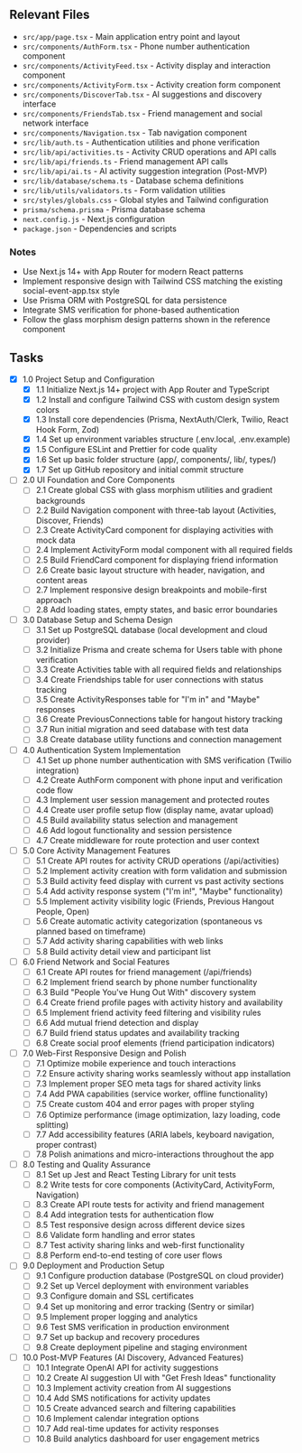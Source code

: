 ## Relevant Files

- `src/app/page.tsx` - Main application entry point and layout
- `src/components/AuthForm.tsx` - Phone number authentication component
- `src/components/ActivityFeed.tsx` - Activity display and interaction component
- `src/components/ActivityForm.tsx` - Activity creation form component
- `src/components/DiscoverTab.tsx` - AI suggestions and discovery interface
- `src/components/FriendsTab.tsx` - Friend management and social network interface
- `src/components/Navigation.tsx` - Tab navigation component
- `src/lib/auth.ts` - Authentication utilities and phone verification
- `src/lib/api/activities.ts` - Activity CRUD operations and API calls
- `src/lib/api/friends.ts` - Friend management API calls
- `src/lib/api/ai.ts` - AI activity suggestion integration (Post-MVP)
- `src/lib/database/schema.ts` - Database schema definitions
- `src/lib/utils/validators.ts` - Form validation utilities
- `src/styles/globals.css` - Global styles and Tailwind configuration
- `prisma/schema.prisma` - Prisma database schema
- `next.config.js` - Next.js configuration
- `package.json` - Dependencies and scripts

### Notes

- Use Next.js 14+ with App Router for modern React patterns
- Implement responsive design with Tailwind CSS matching the existing social-event-app.tsx style
- Use Prisma ORM with PostgreSQL for data persistence
- Integrate SMS verification for phone-based authentication
- Follow the glass morphism design patterns shown in the reference component

## Tasks

- [x] 1.0 Project Setup and Configuration
  - [x] 1.1 Initialize Next.js 14+ project with App Router and TypeScript
  - [x] 1.2 Install and configure Tailwind CSS with custom design system colors
  - [x] 1.3 Install core dependencies (Prisma, NextAuth/Clerk, Twilio, React Hook Form, Zod)
  - [x] 1.4 Set up environment variables structure (.env.local, .env.example)
  - [x] 1.5 Configure ESLint and Prettier for code quality
  - [x] 1.6 Set up basic folder structure (app/, components/, lib/, types/)
  - [x] 1.7 Set up GitHub repository and initial commit structure

- [ ] 2.0 UI Foundation and Core Components
  - [ ] 2.1 Create global CSS with glass morphism utilities and gradient backgrounds
  - [ ] 2.2 Build Navigation component with three-tab layout (Activities, Discover, Friends)
  - [ ] 2.3 Create ActivityCard component for displaying activities with mock data
  - [ ] 2.4 Implement ActivityForm modal component with all required fields
  - [ ] 2.5 Build FriendCard component for displaying friend information
  - [ ] 2.6 Create basic layout structure with header, navigation, and content areas
  - [ ] 2.7 Implement responsive design breakpoints and mobile-first approach
  - [ ] 2.8 Add loading states, empty states, and basic error boundaries

- [ ] 3.0 Database Setup and Schema Design
  - [ ] 3.1 Set up PostgreSQL database (local development and cloud provider)
  - [ ] 3.2 Initialize Prisma and create schema for Users table with phone verification
  - [ ] 3.3 Create Activities table with all required fields and relationships
  - [ ] 3.4 Create Friendships table for user connections with status tracking
  - [ ] 3.5 Create ActivityResponses table for "I'm in" and "Maybe" responses
  - [ ] 3.6 Create PreviousConnections table for hangout history tracking
  - [ ] 3.7 Run initial migration and seed database with test data
  - [ ] 3.8 Create database utility functions and connection management

- [ ] 4.0 Authentication System Implementation
  - [ ] 4.1 Set up phone number authentication with SMS verification (Twilio integration)
  - [ ] 4.2 Create AuthForm component with phone input and verification code flow
  - [ ] 4.3 Implement user session management and protected routes
  - [ ] 4.4 Create user profile setup flow (display name, avatar upload)
  - [ ] 4.5 Build availability status selection and management
  - [ ] 4.6 Add logout functionality and session persistence
  - [ ] 4.7 Create middleware for route protection and user context

- [ ] 5.0 Core Activity Management Features
  - [ ] 5.1 Create API routes for activity CRUD operations (/api/activities)
  - [ ] 5.2 Implement activity creation with form validation and submission
  - [ ] 5.3 Build activity feed display with current vs past activity sections
  - [ ] 5.4 Add activity response system ("I'm in!", "Maybe" functionality)
  - [ ] 5.5 Implement activity visibility logic (Friends, Previous Hangout People, Open)
  - [ ] 5.6 Create automatic activity categorization (spontaneous vs planned based on timeframe)
  - [ ] 5.7 Add activity sharing capabilities with web links
  - [ ] 5.8 Build activity detail view and participant list

- [ ] 6.0 Friend Network and Social Features
  - [ ] 6.1 Create API routes for friend management (/api/friends)
  - [ ] 6.2 Implement friend search by phone number functionality
  - [ ] 6.3 Build "People You've Hung Out With" discovery system
  - [ ] 6.4 Create friend profile pages with activity history and availability
  - [ ] 6.5 Implement friend activity feed filtering and visibility rules
  - [ ] 6.6 Add mutual friend detection and display
  - [ ] 6.7 Build friend status updates and availability tracking
  - [ ] 6.8 Create social proof elements (friend participation indicators)

- [ ] 7.0 Web-First Responsive Design and Polish
  - [ ] 7.1 Optimize mobile experience and touch interactions
  - [ ] 7.2 Ensure activity sharing works seamlessly without app installation
  - [ ] 7.3 Implement proper SEO meta tags for shared activity links
  - [ ] 7.4 Add PWA capabilities (service worker, offline functionality)
  - [ ] 7.5 Create custom 404 and error pages with proper styling
  - [ ] 7.6 Optimize performance (image optimization, lazy loading, code splitting)
  - [ ] 7.7 Add accessibility features (ARIA labels, keyboard navigation, proper contrast)
  - [ ] 7.8 Polish animations and micro-interactions throughout the app

- [ ] 8.0 Testing and Quality Assurance
  - [ ] 8.1 Set up Jest and React Testing Library for unit tests
  - [ ] 8.2 Write tests for core components (ActivityCard, ActivityForm, Navigation)
  - [ ] 8.3 Create API route tests for activity and friend management
  - [ ] 8.4 Add integration tests for authentication flow
  - [ ] 8.5 Test responsive design across different device sizes
  - [ ] 8.6 Validate form handling and error states
  - [ ] 8.7 Test activity sharing links and web-first functionality
  - [ ] 8.8 Perform end-to-end testing of core user flows

- [ ] 9.0 Deployment and Production Setup
  - [ ] 9.1 Configure production database (PostgreSQL on cloud provider)
  - [ ] 9.2 Set up Vercel deployment with environment variables
  - [ ] 9.3 Configure domain and SSL certificates
  - [ ] 9.4 Set up monitoring and error tracking (Sentry or similar)
  - [ ] 9.5 Implement proper logging and analytics
  - [ ] 9.6 Test SMS verification in production environment
  - [ ] 9.7 Set up backup and recovery procedures
  - [ ] 9.8 Create deployment pipeline and staging environment

- [ ] 10.0 Post-MVP Features (AI Discovery, Advanced Features)
  - [ ] 10.1 Integrate OpenAI API for activity suggestions
  - [ ] 10.2 Create AI suggestion UI with "Get Fresh Ideas" functionality
  - [ ] 10.3 Implement activity creation from AI suggestions
  - [ ] 10.4 Add SMS notifications for activity updates
  - [ ] 10.5 Create advanced search and filtering capabilities
  - [ ] 10.6 Implement calendar integration options
  - [ ] 10.7 Add real-time updates for activity responses
  - [ ] 10.8 Build analytics dashboard for user engagement metrics